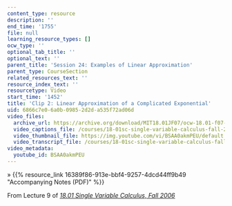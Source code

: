 ```yaml
---
content_type: resource
description: ''
end_time: '1755'
file: null
learning_resource_types: []
ocw_type: ''
optional_tab_title: ''
optional_text: ''
parent_title: 'Session 24: Examples of Linear Approximation'
parent_type: CourseSection
related_resources_text: ''
resource_index_text: ''
resourcetype: Video
start_time: '1452'
title: 'Clip 2: Linear Approximation of a Complicated Exponential'
uid: 6866c7e0-6a0b-0985-2d2d-a535f72ad06d
video_files:
  archive_url: https://archive.org/download/MIT18.01JF07/ocw-18.01-f07-lec09_300k.mp4
  video_captions_file: /courses/18-01sc-single-variable-calculus-fall-2010/7206dc4c9cc7510ebb28cd5d068566c4_BSAA0akmPEU.vtt
  video_thumbnail_file: https://img.youtube.com/vi/BSAA0akmPEU/default.jpg
  video_transcript_file: /courses/18-01sc-single-variable-calculus-fall-2010/633b95a0211b9be521808a459e01038a_BSAA0akmPEU.pdf
video_metadata:
  youtube_id: BSAA0akmPEU
---
```


» {{% resource_link 16389f86-913e-bbf4-9257-4dcd44ff9b49 "Accompanying Notes (PDF)" %}}

From Lecture 9 of [_18.01 Single Variable Calculus, Fall 2006_](/courses/18-01-single-variable-calculus-fall-2006/video_galleries/video-lectures)